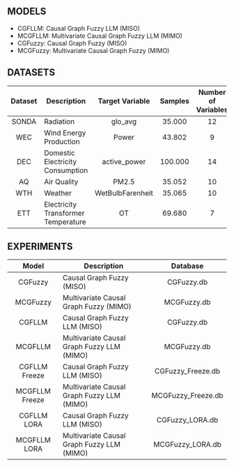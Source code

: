 ## MODELS

- CGFLLM: Causal Graph Fuzzy LLM (MISO)
- MCGFLLM: Multivariate Causal Graph Fuzzy LLM (MIMO)
- CGFuzzy: Causal Graph Fuzzy (MISO)
- MCGFuzzy: Multivariate Causal Graph Fuzzy (MIMO)


## DATASETS

| Dataset | Description                        | Target Variable        | Samples  | Number of Variables | Granularity |
|:-------:|------------------------------------|:----------------------:|:--------:|:--------------:|:-----------:|
| SONDA   | Radiation                          | glo_avg                | 35.000   | 12             | 1 min       |
| WEC     | Wind Energy Production             | Power                  | 43.802   | 9              | 1 h         |
| DEC     | Domestic Electricity Consumption   | active_power           | 100.000  | 14             | 1 min       |
| AQ      | Air Quality                        | PM2.5                  | 35.052   | 10             | 1 h         |
| WTH     | Weather                            | WetBulbFarenheit       | 35.065   | 10             | 1 h         |
| ETT     | Electricity Transformer Temperature| OT                     | 69.680   | 7              | 15 min      |


## EXPERIMENTS

| Model          | Description                               | Database               | 
|:--------------:|-------------------------------------------|:----------------------:|
| CGFuzzy        | Causal Graph Fuzzy (MISO)                 | CGFuzzy.db             |
| MCGFuzzy       | Multivariate Causal Graph Fuzzy (MIMO)    | MCGFuzzy.db            |
| CGFLLM         | Causal Graph Fuzzy LLM (MISO)             | CGFuzzy.db             |
| MCGFLLM        | Multivariate Causal Graph Fuzzy LLM (MIMO)| MCGFuzzy.db            |
| CGFLLM Freeze  | Causal Graph Fuzzy LLM (MISO)             | CGFuzzy_Freeze.db      |
| MCGFLLM Freeze | Multivariate Causal Graph Fuzzy LLM (MIMO)| MCGFuzzy_Freeze.db     |
| CGFLLM LORA    | Causal Graph Fuzzy LLM (MISO)             | CGFuzzy_LORA.db        |
| MCGFLLM LORA   | Multivariate Causal Graph Fuzzy LLM (MIMO)| MCGFuzzy_LORA.db       |
